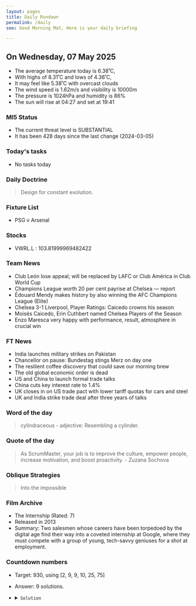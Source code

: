 ```yaml
---
layout: pages
title: Daily Rundown
permalink: /daily
seo: Good Morning Mat, Here is your daily briefing

---
```


<!-- weather_marker starts -->
## On Wednesday, 07 May 2025

- The average temperature today is 6.38˚C,
- With highs of 8.31˚C and lows of 4.36˚C,
- It may feel like 5.38˚C with overcast clouds
- The wind speed is 1.62m/s and visibility is 10000m
- The pressure is 1024hPa and humidity is 86%
- The sun will rise at 04:27 and set at 19:41

<!-- weather_marker ends -->

### MI5 Status
<!-- threat_marker starts -->
- The current threat level is <span class="highlighter">SUBSTANTIAL</span>
- It has been 428 days since the last change (2024-03-05)

<!-- threat_marker ends -->

### Today's tasks
<!-- task_marker starts -->
- No tasks today
<!-- task_marker ends -->

### Daily Doctrine
<!-- doctrine_marker starts -->
> Design for constant evolution.
<!-- doctrine_marker ends -->

### Fixture List

<!-- fixture_marker starts -->
- PSG v Arsenal
<!-- fixture_marker ends -->


### Stocks

<!-- stocks_marker starts -->

- VWRL.L : 103.81999969482422 

<!-- stocks_marker ends -->


### Team News
<!-- news_marker starts -->

 - Club León lose appeal; will be replaced by LAFC or Club América in Club World Cup
 - Champions League worth 20 per cent payrise at Chelsea — report
 - Édouard Mendy makes history by also winning the AFC Champions League (Elite)
 - Chelsea 3-1 Liverpool, Player Ratings: Caicedo crowns his season
 - Moisés Caicedo, Erin Cuthbert named Chelsea Players of the Season
 - Enzo Maresca very happy with performance, result, atmosphere in crucial win

<!-- news_marker ends -->

### FT News

<!-- ftnews_marker starts -->

 - India launches military strikes on Pakistan
 - Chancellor on pause: Bundestag stings Merz on day one
 - The resilient coffee discovery that could save our morning brew
 - The old global economic order is dead
 - US and China to launch formal trade talks
 - China cuts key interest rate to 1.4%
 - UK closes in on US trade pact with lower tariff quotas for cars and steel
 - UK and India strike trade deal after three years of talks

<!-- ftnews_marker ends -->

### Word of the day

<!-- word_marker starts -->

 > cylindraceous - adjective: Resembling a cylinder.

<!-- word_marker ends -->


### Quote of the day
<!-- quote_marker starts -->

> As ScrumMaster, your job is to improve the culture, empower people, increase motivation, and boost proactivity. - Zuzana Sochova

<!-- quote_marker ends -->

### Oblique Strategies
<!-- eno_marker starts -->
> Into the impossible

<!-- eno_marker ends -->

### Film Archive

<!-- film_marker starts -->
- The Internship (Rated: 7)
- Released in 2013
- Summary: Two salesmen whose careers have been torpedoed by the digital age find their way into a coveted internship at Google, where they must compete with a group of young, tech-savvy geniuses for a shot at employment.
<!-- film_marker ends -->

### Countdown numbers
<!-- game_marker starts -->

- Target: 930, using [2, 9, 9, 10, 25, 75]
- Answer: 9 solutions.

- <details><summary><code>Solution</code></summary>

  Solution: ( 75 + 25 + 2 - 9 ) x 10

   </details>

<!-- game_marker ends -->
